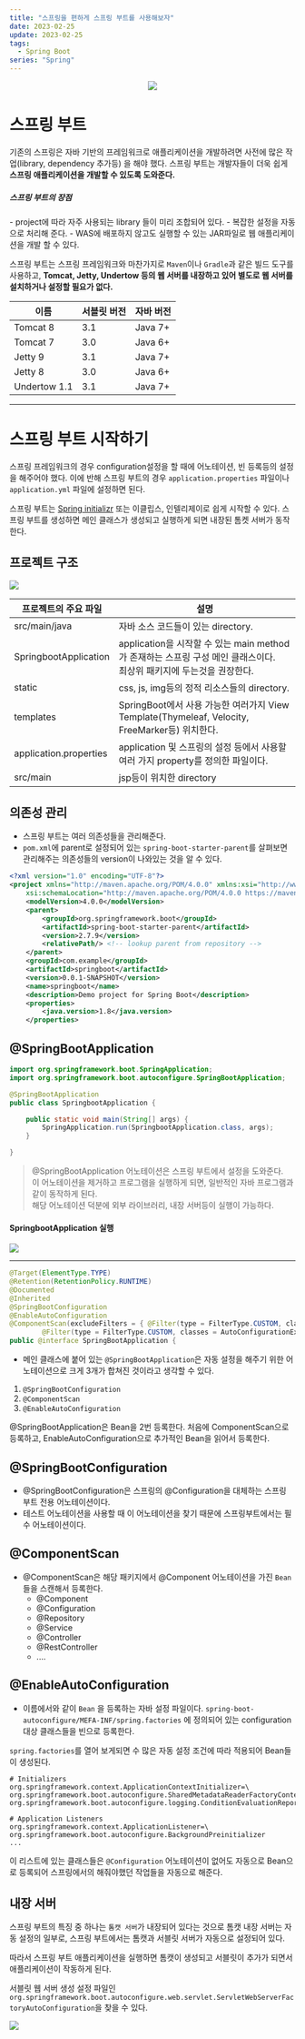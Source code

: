 ```yaml
---
title: "스프링을 편하게 스프링 부트를 사용해보자"
date: 2023-02-25
update: 2023-02-25
tags:
  - Spring Boot
series: "Spring"
---
```

<p align="center"><img src="https://user-images.githubusercontent.com/63226023/219384293-26ebb15a-3b13-45c8-abf8-57622c2d0eee.png"></p>

# 스프링 부트
기존의 스프링은 자바 기반의 프레임워크로 애플리케이션을 개발하려면 사전에 많은 작업(library, dependency 추가등) 을 해야 했다. 스프링 부트는 개발자들이 더욱 쉽게 __스프링 애플리케이션을 개발할 수 있도록 도와준다.__

<h5>스프링 부트의 장점</h5>
- project에 따라 자주 사용되는 library 들이 미리 조합되어 있다.
- 복잡한 설정을 자동으로 처리해 준다.
- WAS에 배포하지 않고도 실행할 수 있는 JAR파일로 웹 애플리케이션을 개발 할 수 있다.

스프링 부트는 스프링 프레임워크와 마찬가지로 `Maven`이나 `Gradle`과 같은 빌드 도구를 사용하고, __Tomcat, Jetty, Undertow 등의 웹 서버를 내장하고 있어 별도로 웹 서버를 설치하거나 설정할 필요가 없다.__

| 이름         | 서블릿 버전 | 자바 버전 |
| ------------ | ----------- | --------- |
| Tomcat 8     | 3.1         | Java 7+   |
| Tomcat 7     | 3.0         | Java 6+   |
| Jetty 9      | 3.1         | Java 7+   |
| Jetty 8      | 3.0         | Java 6+   |
| Undertow 1.1 | 3.1         | Java 7+   |

- - -
# 스프링 부트 시작하기

스프링 프레임워크의 경우 configuration설정을 할 때에 어노테이션, 빈 등록등의 설정을 해주어야 했다. 이에 반해 스프링 부트의 경우 `application.properties` 파일이나 `application.yml` 파일에 설정하면 된다.

스프링 부트는 [Spring initializr](https://start.spring.io) 또는 이클립스, 인텔리제이로 쉽게 시작할 수 있다. 스프링 부트를 생성하면 메인 클래스가 생성되고 실행하게 되면 내장된 톰켓 서버가 동작한다.

## 프로젝트 구조

<img src="https://user-images.githubusercontent.com/63226023/221412311-6974b62c-698e-4ba3-a718-49286573024d.png">

| 프로젝트의 주요 파일   | 설명                                                                                                                   |
| ---------------------- | ---------------------------------------------------------------------------------------------------------------------- |
| src/main/java          | 자바 소스 코드들이 있는 directory.                                                                                     |
| SpringbootApplication  | application을 시작할 수 있는 main method가 존재하는 스프링 구성 메인 클래스이다.<br>최상위 패키지에 두는것을 권장한다. |
| static                 | css, js, img등의 정적 리소스들의  directory.                                                                           |
| templates              | SpringBoot에서 사용 가능한 여러가지 View Template(Thymeleaf, Velocity, FreeMarker등) 위치한다.                         |
| application.properties | application 및 스프링의 설정 등에서 사용할 여러 가지 property를 정의한 파일이다.                                       |
| src/main               | jsp등이 위치한 directory                                                                                               |

## 의존성 관리
- 스프링 부트는 여러 의존성들을 관리해준다.
- `pom.xml`에 parent로 설정되어 있는 `spring-boot-starter-parent`를 살펴보면 관리해주는 의존성들의 version이 나와있는 것을 알 수 있다.

```xml
<?xml version="1.0" encoding="UTF-8"?>
<project xmlns="http://maven.apache.org/POM/4.0.0" xmlns:xsi="http://www.w3.org/2001/XMLSchema-instance"
	xsi:schemaLocation="http://maven.apache.org/POM/4.0.0 https://maven.apache.org/xsd/maven-4.0.0.xsd">
	<modelVersion>4.0.0</modelVersion>
	<parent>
		<groupId>org.springframework.boot</groupId>
		<artifactId>spring-boot-starter-parent</artifactId>
		<version>2.7.9</version>
		<relativePath/> <!-- lookup parent from repository -->
	</parent>
	<groupId>com.example</groupId>
	<artifactId>springboot</artifactId>
	<version>0.0.1-SNAPSHOT</version>
	<name>springboot</name>
	<description>Demo project for Spring Boot</description>
	<properties>
		<java.version>1.8</java.version>
	</properties>
```

## @SpringBootApplication

```java
import org.springframework.boot.SpringApplication;
import org.springframework.boot.autoconfigure.SpringBootApplication;

@SpringBootApplication
public class SpringbootApplication {

	public static void main(String[] args) {
		SpringApplication.run(SpringbootApplication.class, args);
	}

}
```

> @SpringBootApplication 어노테이션은 스프링 부트에서 설정을 도와준다.<br>이 어노테이션을 제거하고 프로그램을 실행하게 되면, 일반적인 자바 프로그램과 같이 동작하게 된다.<br>해당 어노테이션 덕분에 외부 라이브러리, 내장 서버등이 실행이 가능하다.

<h4>SpringbootApplication 실행</h4>

<img src="https://user-images.githubusercontent.com/63226023/221411738-cd5eeef5-89a7-4099-a1ae-a0add6fff551.png">

- - -

```java
@Target(ElementType.TYPE)
@Retention(RetentionPolicy.RUNTIME)
@Documented
@Inherited
@SpringBootConfiguration
@EnableAutoConfiguration
@ComponentScan(excludeFilters = { @Filter(type = FilterType.CUSTOM, classes = TypeExcludeFilter.class),
		@Filter(type = FilterType.CUSTOM, classes = AutoConfigurationExcludeFilter.class) })
public @interface SpringBootApplication {
```

- 메인 클래스에 붙어 있는 `@SpringBootApplication`은 자동 설정을 해주기 위한 어노테이션으로 크게 3개가 합쳐진 것이라고 생각할 수 있다.
1. `@SpringBootConfiguration`
2. `@ComponentScan`
3. `@EnableAutoConfiguration`

@SpringBootApplication은 Bean을 2번 등록한다. 처음에 ComponentScan으로 등록하고, EnableAutoConfiguration으로 추가적인 Bean을 읽어서 등록한다.

## @SpringBootConfiguration
- @SpringBootConfiguration은 스프링의 @Configuration을 대체하는 스프링 부트 전용 어노테이션이다.
- 테스트 어노테이션을 사용할 때 이 어노테이션을 찾기 때문에 스프링부트에서는 필수 어노테이션이다.

## @ComponentScan
- @ComponentScan은 해당 패키지에서 @Component 어노테이션을 가진 `Bean` 들을 스캔해서 등록한다.
  - @Component
  - @Configuration
  - @Repository
  - @Service
  - @Controller
  - @RestController
  - ....

## @EnableAutoConfiguration
- 이름에서와 같이 `Bean` 을 등록하는 자바 설정 파일이다.
`spring-boot-autoconfigure/MEFA-INF/spring.factories` 에 정의되어 있는 configuration 대상 클래스들을 빈으로 등록한다.

`spring.factories`를 열어 보게되면 수 많은 자동 설정 조건에 따라 적용되어 Bean들이 생성된다.
```
# Initializers
org.springframework.context.ApplicationContextInitializer=\
org.springframework.boot.autoconfigure.SharedMetadataReaderFactoryContextInitializer,\
org.springframework.boot.autoconfigure.logging.ConditionEvaluationReportLoggingListener

# Application Listeners
org.springframework.context.ApplicationListener=\
org.springframework.boot.autoconfigure.BackgroundPreinitializer
...
```

이 리스트에 있는 클래스들은 `@Configuration` 어노테이션이 없어도 자동으로 Bean으로 등록되어 스프링에서의 해줘야했던 작업들을 자동으로 해준다.

## 내장 서버
스프링 부트의 특징 중 하나는 `톰캣 서버`가 내장되어 있다는 것으로 톰캣 내장 서버는 자동 설정의 일부로, 스프링 부트에서는 톰캣과 서블릿 서버가 자동으로 설정되어 있다.

따라서 스프링 부트 애플리케이션을 실행하면 톰캣이 생성되고 서블릿이 추가가 되면서 애플리케이션이 작동하게 된다.

서블릿 웹 서버 생성 설정 파일인 `org.springframework.boot.autoconfigure.web.servlet.ServletWebServerFactoryAutoConfiguration`을 찾을 수 있다.

<img src="https://user-images.githubusercontent.com/63226023/221413811-6b84f5b7-da5a-4633-8f80-6d847e3c083e.png">
